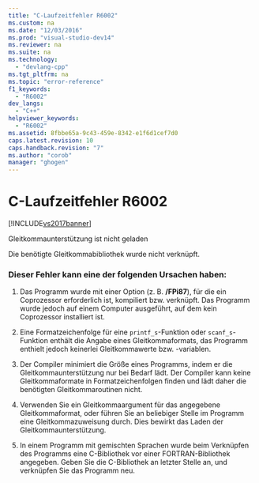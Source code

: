 ```yaml
---
title: "C-Laufzeitfehler R6002"
ms.custom: na
ms.date: "12/03/2016"
ms.prod: "visual-studio-dev14"
ms.reviewer: na
ms.suite: na
ms.technology: 
  - "devlang-cpp"
ms.tgt_pltfrm: na
ms.topic: "error-reference"
f1_keywords: 
  - "R6002"
dev_langs: 
  - "C++"
helpviewer_keywords: 
  - "R6002"
ms.assetid: 8fbbe65a-9c43-459e-8342-e1f6d1cef7d0
caps.latest.revision: 10
caps.handback.revision: "7"
ms.author: "corob"
manager: "ghogen"
---
```

# C-Laufzeitfehler R6002
[!INCLUDE[vs2017banner](../../assembler/inline/includes/vs2017banner.md)]

Gleitkommaunterstützung ist nicht geladen  
  
 Die benötigte Gleitkommabibliothek wurde nicht verknüpft.  
  
### Dieser Fehler kann eine der folgenden Ursachen haben:  
  
1.  Das Programm wurde mit einer Option \(z. B. **\/FPi87**\), für die ein Coprozessor erforderlich ist, kompiliert bzw. verknüpft. Das Programm wurde jedoch auf einem Computer ausgeführt, auf dem kein Coprozessor installiert ist.  
  
2.  Eine Formatzeichenfolge für eine `printf_s`\-Funktion oder `scanf_s`\-Funktion enthält die Angabe eines Gleitkommaformats, das Programm enthielt jedoch keinerlei Gleitkommawerte bzw. \-variablen.  
  
3.  Der Compiler minimiert die Größe eines Programms, indem er die Gleitkommaunterstützung nur bei Bedarf lädt.  Der Compiler kann keine Gleitkommaformate in Formatzeichenfolgen finden und lädt daher die benötigten Gleitkommaroutinen nicht.  
  
4.  Verwenden Sie ein Gleitkommaargument für das angegebene Gleitkommaformat, oder führen Sie an beliebiger Stelle im Programm eine Gleitkommazuweisung durch.  Dies bewirkt das Laden der Gleitkommaunterstützung.  
  
5.  In einem Programm mit gemischten Sprachen wurde beim Verknüpfen des Programms eine C\-Bibliothek vor einer FORTRAN\-Bibliothek angegeben.  Geben Sie die C\-Bibliothek an letzter Stelle an, und verknüpfen Sie das Programm neu.
